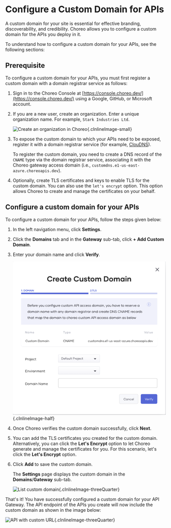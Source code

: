 # Configure a Custom Domain for APIs

A custom domain for your site is essential for effective branding, discoverability, and credibility. Choreo allows you to configure a custom domain for the APIs you deploy in it.

To understand how to configure a custom domain for your APIs, see the following sections:

## Prerequisite

To configure a custom domain for your APIs, you must first register a custom domain with a domain registrar service as follows:

1. Sign in to the Choreo Console at [https://console.choreo.dev/](https://console.choreo.dev/) using a Google, GitHub, or Microsoft account.

2. If you are a new user, create an organization. Enter a unique organization name. For example, `Stark Industries Ltd`.

    ![Create an organization in Choreo](../assets/img/references/enterprise-login/create-choreo-organization.png){.cInlineImage-small}

3. To expose the custom domain to which your APIs need to be exposed, register it with a domain registrar service (for example, [ClouDNS](https://www.cloudns.net/)).

    To register the custom domain, you need to create a DNS record of the `CNAME` type via the domain registrar service, associating it with the Choreo gateway access domain (i.e., `customdns.e1-us-east-azure.choreoapis.dev`).

4. Optionally, create TLS certificates and keys to enable TLS for the custom domain. You can also use the `let's encrypt` option. This option allows Choreo to create and manage the certificates on your behalf.

## Configure a custom domain for your APIs

To configure a custom domain for your APIs, follow the steps given below:

1. In the left navigation menu, click **Settings**.

2. Click the **Domains** tab and in the **Gateway** sub-tab, click **+ Add Custom Domain**.

3. Enter your domain name and click **Verify**. 

    ![Verify domain name](../assets/img/administration/create-custom-domain.png){.cInlineImage-half}

4. Once Choreo verifies the custom domain successfully, click **Next**.

5. You can add the TLS certificates you created for the custom domain. Alternatively, you can click the **Let's Encrypt** option to let Choreo generate and manage the certificates for you. For this scenario, let's click the **Let's Encrypt** option.

6. Click **Add** to save the custom domain.

    The **Settings** page displays the custom domain in the **Domains**/**Gateway** sub-tab.

    ![List custom domain](../assets/img/references/enterprise-login/list-custom-domain.png){.cInlineImage-threeQuarter}

That's it! You have successfully configured a custom domain for your API Gateway. The API endpoint of the APIs you create will now include the custom domain as shown in the image below:

![API with custom URL](../assets/img/references/enterprise-login/api-with-custom-url.png){.cInlineImage-threeQuarter}

